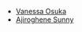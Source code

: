 * [Vanessa Osuka](https://linkedin.com/in/vanessa-i-osuka)
* [Ajiroghene Sunny](https://github.com/Ajioz)
